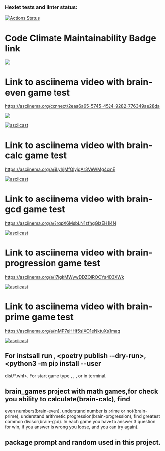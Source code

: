 ### Hexlet tests and linter status:
[![Actions Status](https://github.com/alex873110/python-project-49/workflows/hexlet-check/badge.svg)](https://github.com/alex873110/python-project-49/actions)

# Code Climate Maintainability Badge link 
<a href="https://codeclimate.com/github/alex873110/python-project-49/maintainability"><img 
src="https://api.codeclimate.com/v1/badges/d933dc886756d0a1eb03/maintainability" /></a>

# Link to asciinema video with brain-even game test 

<https://asciinema.org/connect/2eaa6a65-5745-4524-9282-776349ae28da>

<a href="https://asciinema.org/a/cUogpyf2UWm1Y1R0VygrXLqYo" target="_blank"><img src="https://asciinema.org/a/cUogpyf2UWm1Y1R0VygrXLqYo.svg" /></a>

[![asciicast](https://asciinema.org/a/cUogpyf2UWm1Y1R0VygrXLqYo.svg)](https://asciinema.org/a/cUogpyf2UWm1Y1R0VygrXLqYo)

<script async id="asciicast-cUogpyf2UWm1Y1R0VygrXLqYo" src="https://asciinema.org/a/cUogpyf2UWm1Y1R0VygrXLqYo.js"></script>

# Link to asciinema video with brain-calc game test

<https://asciinema.org/a/jiLyhjMfQlyjgAr3VeWMg4cmE>

[![asciicast](https://asciinema.org/a/jiLyhjMfQlyjgAr3VeWMg4cmE.svg)](https://asciinema.org/a/jiLyhjMfQlyjgAr3VeWMg4cmE)

<script async id="asciicast-jiLyhjMfQlyjgAr3VeWMg4cmE" src="https://asciinema.org/a/jiLyhjMfQlyjgAr3VeWMg4cmE.js"></script>

# Link to asciinema video with brain-gcd game test

<https://asciinema.org/a/8rqpX6MsbLN1zfhgGlzEH1I4N>

[![asciicast](https://asciinema.org/a/8rqpX6MsbLN1zfhgGlzEH1I4N.svg)](https://asciinema.org/a/8rqpX6MsbLN1zfhgGlzEH1I4N)

<script async id="asciicast-8rqpX6MsbLN1zfhgGlzEH1I4N" src="https://asciinema.org/a/8rqpX6MsbLN1zfhgGlzEH1I4N.js"></script>

# Link to asciinema video with brain-progression game test

<https://asciinema.org/a/17igkMWywDDZOiROCYs4D3XWk>

[![asciicast](https://asciinema.org/a/17igkMWywDDZOiROCYs4D3XWk.svg)](https://asciinema.org/a/17igkMWywDDZOiROCYs4D3XWk)

<script async id="asciicast-17igkMWywDDZOiROCYs4D3XWk" src="https://asciinema.org/a/17igkMWywDDZOiROCYs4D3XWk.js"></script>

# Link to asciinema video with brain-prime game test

<https://asciinema.org/a/mMP7eHHf5sIXO1eNktuXs3maq>

[![asciicast](https://asciinema.org/a/mMP7eHHf5sIXO1eNktuXs3maq.svg)](https://asciinema.org/a/mMP7eHHf5sIXO1eNktuXs3maq)

<script async id="asciicast-mMP7eHHf5sIXO1eNktuXs3maq" src="https://asciinema.org/a/mMP7eHHf5sIXO1eNktuXs3maq.js"></script>

## For instsall run <poetry build>, <poetry publish --dry-run>, <python3 -m pip install --user 
dist/*.whl>. For start game type <brain-even>, <brain-calc>, 
<brain-gcd>, <brain-progression> or <brain-prime> in terminal.

## brain_games project with math games,for  check you ability to calculate(brain-calc), find 
even numbers(brain-even), understand number is prime or not(brain-prime), understand arithmetic progression(brain-progression), find greatest common divisor(brain-gcd). In each game you have to answer 3 question for win, if you answer is wrong you loose, and you can try  again). 
## package prompt and random used in this project. 
